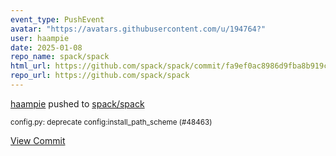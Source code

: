 ```yaml
---
event_type: PushEvent
avatar: "https://avatars.githubusercontent.com/u/194764?"
user: haampie
date: 2025-01-08
repo_name: spack/spack
html_url: https://github.com/spack/spack/commit/fa9ef0ac8986d9fba8b919c0bfcf75bfba179e72
repo_url: https://github.com/spack/spack
---
```


<a href='https://github.com/haampie' target='_blank'>haampie</a> pushed to <a href='https://github.com/spack/spack' target='_blank'>spack/spack</a>

<small>config.py: deprecate config:install_path_scheme (#48463)</small>

<a href='https://github.com/spack/spack/commit/fa9ef0ac8986d9fba8b919c0bfcf75bfba179e72' target='_blank'>View Commit</a>